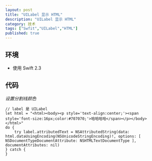 ```yaml
---
layout: post
title: "UILabel 显示 HTML"
description: "UILabel 显示 HTML"
category: 技术
tags: ["Swfit","UILabel","HTML"]
published: true
---
```


## 环境 ##

*   使用 Swift 2.3

## 代码 ##

*设置分割线颜色*

<pre><code class="language-swift">// label 是 UILabel
let html = "&lt;html&gt;&lt;body&gt;&lt;p style=&#x27;text-align:center;&#x27;&gt;&lt;span style=&#x27;font-size:16px;color:#707070;&#x27;&gt;哈哈哈哈&lt;/span&gt;&lt;/p&gt;&lt;/body&gt;&lt;/html&gt;"
do {
    try label.attributedText = NSAttributedString(data: html.dataUsingEncoding(NSUnicodeStringEncoding)!, options: [ NSDocumentTypeDocumentAttribute: NSHTMLTextDocumentType ], documentAttributes: nil)
} catch {
}
</code></pre>